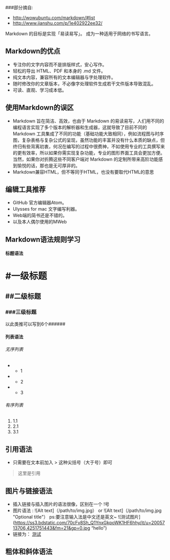 ###部分摘自:
* http://wowubuntu.com/markdown/#list
* http://www.jianshu.com/p/1e402922ee32/


Markdown 的目标是实现「易读易写」。
成为一种适用于网络的书写语言。
## Markdown的优点
* 专注你的文字内容而不是排版样式，安心写作。
* 轻松的导出 HTML、PDF 和本身的 .md 文件。
* 纯文本内容，兼容所有的文本编辑器与字处理软件。
* 随时修改你的文章版本，不必像字处理软件生成若干文件版本导致混乱。
* 可读、直观、学习成本低。
## 使用Markdown的误区
* Markdown 旨在简洁、高效，也由于 Markdown 的易读易写，人们用不同的编程语言实现了多个版本的解析器和生成器，这就导致了目前不同的 Markdown 工具集成了不同的功能（基础功能大致相同），例如流程图与时序图，复杂表格与复杂公式的呈现，虽然功能的丰富并没有什么本质的缺点，但终归有些背离初衷，何况在编写的过程中很费神，不如使用专业的工具撰写来的更有效率，所以如果你需实现复杂功能，专业的图形界面工具会更加方便。当然，如果你对折腾这些不同客户端对 Markdown 的定制所带来高阶功能感到愉悦的话，那也是无可厚非的。
* Markdown兼容HTML，但不等同于HTML，也没有要取代HTML的意思

## 编辑工具推荐
* GitHub 官方编辑器Atom。
* Ulysses for mac 文字编写利器。
* Web端的简书还是不错的。
* 以及本人偶尔使用的MWeb

## Markdown语法规则学习
#### 标题语法

# #一级标题
## ##二级标题
### ###三级标题
以此类推可以写到6个######

#### 列表语法
###### 无序列表
* * 1
* * 2
* * 3
###### 有序列表
1. 1.1
2. 2.1
3. 3.1

## 引用语法
* 只需要在文本前加入 > 这种尖括号（大于号）即可
>  这里是引用  

## 图片与链接语法
* 插入链接与插入图片的语法很像，区别在一个 !号
* 图片语法 : ![Alt text]（/path/to/img.jpg）  or ![Alt text]（/path/to/img.jpg "Optional title"）  ps:要注意输入法是中文还是英文~
![测试图片](https://ss3.bdstatic.com/70cFv8Sh_Q1YnxGkpoWK1HF6hhy/it/u=2005713706,4251751443&fm=21&gp=0.jpg “hello”)
* 链接为：[]()
[测试](https://github.com/lstNull/AndroidDev/blob/master)
## 粗体和斜体语法
